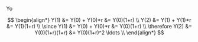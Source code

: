 Yo

$$
\begin{align*}
Y(1) &= Y(0) + Y(0)*r &= Y(0)(1+r) \\
Y(2) &= Y(1) + Y(1)*r &= Y(1)(1+r) \\
\since Y(1) &= Y(0) + Y(0)*r &= Y(0)(1+r) \\
\therefore Y(2) &= Y(0)(1+r)(1+r) &= Y(0)(1+r)^2
\ldots \\
\end{align*}
$$